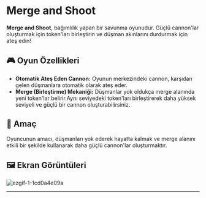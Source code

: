 # Merge and Shoot

**Merge and Shoot**, bağımlılık yapan bir savunma oyunudur. Güçlü cannon'lar oluşturmak için token'ları birleştirin ve düşman akınlarını durdurmak için ateş edin!

## 🎮 Oyun Özellikleri

- **Otomatik Ateş Eden Cannon:** Oyunun merkezindeki cannon, karşıdan gelen düşmanlara otomatik olarak ateş eder.  
- **Merge (Birleştirme) Mekaniği:** Düşmanlar yok oldukça merge alanında yeni token'lar belirir.Aynı seviyedeki token'ları birleştirerek daha yüksek seviyeli ve güçlü bir cannon oluşturabilirsiniz.

## 🌟 Amaç

Oyuncunun amacı, düşmanları yok ederek hayatta kalmak ve merge alanını etkili bir şekilde kullanarak daha güçlü cannon'lar oluşturmaktır.

## 🖼️ Ekran Görüntüleri

![ezgif-1-1cd0a4e09a](https://github.com/user-attachments/assets/16f29c3f-8a0e-45be-a31a-06f3a3328415)

---

